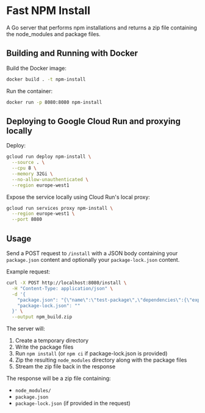 # Fast NPM Install

A Go server that performs npm installations and returns a zip file containing the node_modules and package files.

## Building and Running with Docker

Build the Docker image:
```bash
docker build . -t npm-install
```

Run the container:
```bash
docker run -p 8080:8080 npm-install
```

## Deploying to Google Cloud Run and proxying locally

Deploy:

```bash
gcloud run deploy npm-install \
  --source . \
  --cpu 8 \
  --memory 32Gi \
  --no-allow-unauthenticated \
  --region europe-west1
```

Expose the service locally using Cloud Run's local proxy:

```bash
gcloud run services proxy npm-install \
  --region europe-west1 \
  --port 8080
```

## Usage

Send a POST request to `/install` with a JSON body containing your `package.json` content and optionally your `package-lock.json` content.

Example request:
```bash
curl -X POST http://localhost:8080/install \
  -H "Content-Type: application/json" \
  -d '{
    "package.json": "{\"name\":\"test-package\",\"dependencies\":{\"express\":\"^4.17.1\"}}",
    "package-lock.json": ""
  }' \
  --output npm_build.zip
```

The server will:
1. Create a temporary directory
2. Write the package files
3. Run `npm install` (or `npm ci` if package-lock.json is provided)
4. Zip the resulting `node_modules` directory along with the package files
5. Stream the zip file back in the response

The response will be a zip file containing:
- `node_modules/`
- `package.json`
- `package-lock.json` (if provided in the request)
